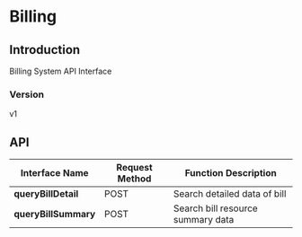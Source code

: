# Billing


## Introduction
Billing System API Interface


### Version
v1


## API
|Interface Name|Request Method|Function Description|
|---|---|---|
|**queryBillDetail**|POST|Search detailed data of bill|
|**queryBillSummary**|POST|Search bill resource summary data|
